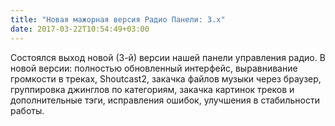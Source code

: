 ```yaml
---
title: "Новая мажорная версия Радио Панели: 3.х"
date: 2017-03-22T10:54:49+03:00
---
```


Состоялся выход новой (3-й) версии нашей панели управления радио. В новой версии: полностью обновленный интерфейс, выравнивание громкости в треках, Shoutcast2, закачка файлов музыки через браузер, группировка джинглов по категориям, закачка картинок треков и дополнительные тэги, исправления ошибок, улучшения в стабильности работы. 